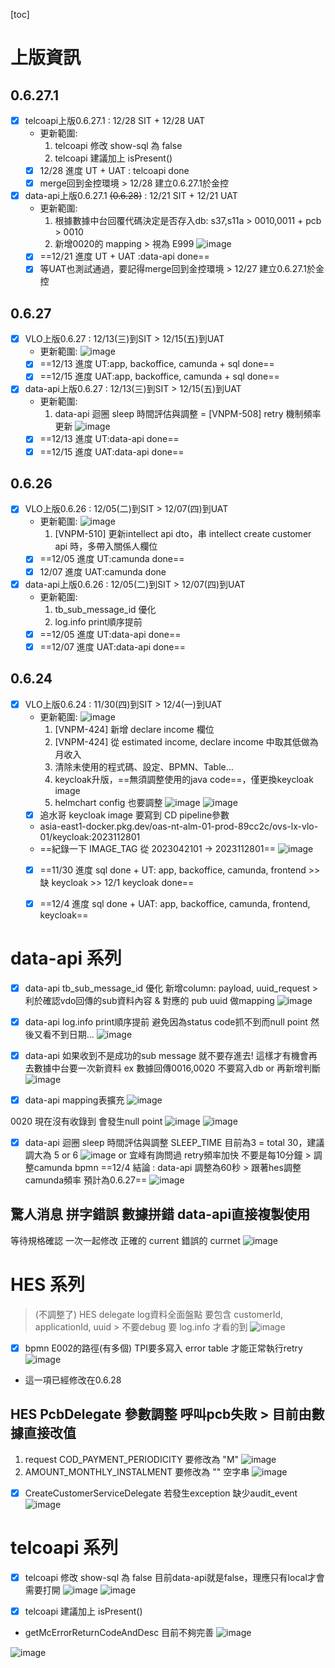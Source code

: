 [toc]

# 上版資訊
## 0.6.27.1 
- [x] telcoapi上版0.6.27.1 : 12/28 SIT + 12/28 UAT
    - 更新範圍:
        1.  telcoapi 修改 show-sql 為 false
        2.  telcoapi 建議加上 isPresent()
    - [x] 12/28 進度 UT + UAT : telcoapi done
    - [x] merge回到金控環境 > 12/28 建立0.6.27.1於金控
- [x] data-api上版0.6.27.1 ~~(0.6.28)~~ : 12/21 SIT + 12/21 UAT
    - 更新範圍:
        1.  根據數據中台回覆代碼決定是否存入db: s37,s11a > 0010,0011 + pcb > 0010
        2.  新增0020的 mapping > 視為 E999
        ![image](https://hackmd.io/_uploads/Bkgyjfbv6.png)
    - [x] ==12/21 進度 UT + UAT :data-api done== 
    - [x] 等UAT也測試通過，要記得merge回到金控環境 > 12/27 建立0.6.27.1於金控

## 0.6.27
- [x] VLO上版0.6.27 : 12/13(三)到SIT > 12/15(五)到UAT
    - 更新範圍: 
    ![image](https://hackmd.io/_uploads/S1jDBBVIa.png)
    - [x] ==12/13 進度 UT:app, backoffice, camunda + sql done==
    - [x] ==12/15 進度 UAT:app, backoffice, camunda + sql done==
- [x] data-api上版0.6.27 : 12/13(三)到SIT > 12/15(五)到UAT
    - 更新範圍:
        1.  data-api 迴圈 sleep 時間評估與調整 = [VNPM-508] retry 機制頻率更新
    ![image](https://hackmd.io/_uploads/SkjABSEIp.png)
    - [x] ==12/13 進度 UT:data-api done== 
    - [x] ==12/15 進度 UAT:data-api done==    
    
## 0.6.26
- [x] VLO上版0.6.26 : 12/05(二)到SIT > 12/07(四)到UAT
    - 更新範圍: 
    ![image](https://hackmd.io/_uploads/ryjH5WorT.png)
        1. [VNPM-510] 更新intellect api dto，串 intellect create customer api 時，多帶入關係人欄位
    - [x] ==12/05 進度 UT:camunda done==
    - [x] 12/07 進度 UAT:camunda done
- [x] data-api上版0.6.26 : 12/05(二)到SIT > 12/07(四)到UAT
    - 更新範圍:
        1. tb_sub_message_id 優化
        2. log.info print順序提前
    - [x] ==12/05 進度 UT:data-api done==
    - [x] ==12/07 進度 UAT:data-api done==
    
## 0.6.24
- [x] VLO上版0.6.24 : 11/30(四)到SIT > 12/4(一)到UAT
    - 更新範圍: 
    ![image](https://hackmd.io/_uploads/rJBzXT-S6.png)
      1. [VNPM-424] 新增 declare income 欄位
      2. [VNPM-424] 從 estimated income, declare income 中取其低做為月收入
      3. 清除未使用的程式碼、設定、BPMN、Table...
      4. keycloak升版，==無須調整使用的java code==，僅更換keycloak image
      5. helmchart config 也要調整
      ![image](https://hackmd.io/_uploads/SkMfHTZSp.png)
      ![image](https://hackmd.io/_uploads/BkeZQTbra.png)
    - [x] 追水哥 keycloak image 要寫到 CD pipeline參數
    - asia-east1-docker.pkg.dev/oas-nt-alm-01-prod-89cc2c/ovs-lx-vlo-01/keycloak:2023112801
    - ==紀錄一下 IMAGE_TAG 從 2023042101 -> 2023112801==
![image](https://hackmd.io/_uploads/HyOlobQH6.png)
    - [x] ==11/30 進度 sql done + UT: app, backoffice, camunda, frontend >> 缺 keycloak >> 12/1 keycloak done==
    - [x] ==12/4 進度 sql done + UAT: app, backoffice, camunda, frontend, keycloak==


# data-api 系列
- [x] data-api tb_sub_message_id 優化
新增column: payload, uuid_request > 利於確認vdo回傳的sub資料內容 & 對應的 pub uuid 做mapping
![image](https://hackmd.io/_uploads/HyaAMVmVa.png)

- [x] data-api log.info print順序提前
避免因為status code抓不到而null point 然後又看不到日期...
![image](https://hackmd.io/_uploads/ByhpNoF46.png)

- [x] data-api 如果收到不是成功的sub message 就不要存進去!
這樣才有機會再去數據中台要一次新資料 ex 數據回傳0016,0020 不要寫入db or 再新增判斷
![image](https://hackmd.io/_uploads/BkN3HsY46.png)

- [x] data-api mapping表擴充
![image](https://hackmd.io/_uploads/HJ6FoRFET.png)

0020 現在沒有收錄到 會發生null point
![image](https://hackmd.io/_uploads/r1rKvCtEa.png)
![image](https://hackmd.io/_uploads/r1LFPCt4T.png)

- [x] data-api 迴圈 sleep 時間評估與調整
SLEEP_TIME 目前為3 = total 30，建議調大為 5 or 6
![image](https://hackmd.io/_uploads/Bytzwu-S6.png)
or 宜峰有詢問過 retry頻率加快 不要是每10分鐘 > 調整camunda bpmn
==12/4 結論 : data-api 調整為60秒 > 跟著hes調整camunda頻率 預計為0.6.27==
![image](https://hackmd.io/_uploads/HJwPugjSa.png)

## 驚人消息 拼字錯誤 數據拼錯 data-api直接複製使用
等待規格確認 一次一起修改 正確的 current 錯誤的 currnet
![image](https://hackmd.io/_uploads/B1853aFNa.png)

# HES 系列
> (不調整了) HES delegate log資料全面盤點
要包含 customerId, applicationId, uuid > 不要debug 要 log.info 才看的到
![image](https://hackmd.io/_uploads/r1ye8sYNa.png)

- [x] bpmn E002的路徑(有多個) TPI要多寫入 error table 才能正常執行retry
![image](https://hackmd.io/_uploads/S1e87UbPa.png)
- 這一項已經修改在0.6.28

## HES PcbDelegate 參數調整 呼叫pcb失敗 > 目前由數據直接改值
1. request COD_PAYMENT_PERIODICITY 要修改為 "M"
![image](https://hackmd.io/_uploads/SJyUIiY4T.png)
2. AMOUNT_MONTHLY_INSTALMENT 要修改為 "" 空字串
![image](https://hackmd.io/_uploads/H1K-IpFNp.png)

- [X] CreateCustomerServiceDelegate 若發生exception 缺少audit_event
![image](https://hackmd.io/_uploads/Hkdc6uaEp.png)


# telcoapi 系列
- [X] telcoapi 修改 show-sql 為 false
目前data-api就是false，理應只有local才會需要打開
![image](https://hackmd.io/_uploads/H1o4EEo46.png)
![image](https://hackmd.io/_uploads/r15HVNoNa.png)

- [X] telcoapi 建議加上 isPresent()
- getMcErrorReturnCodeAndDesc 目前不夠完善
![image](https://hackmd.io/_uploads/H1Ty6Ztw6.png)

![image](https://hackmd.io/_uploads/SklTn-tDT.png)

